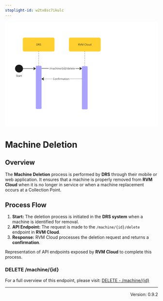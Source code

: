 ```yaml
---
stoplight-id: w2tx8sc7ikulc
---
```


![RVMDeletion.png](../../assets/images/RVMRemoval.png)

# Machine Deletion

## Overview

The **Machine Deletion** process is performed by **DRS** through their mobile or web application. It ensures that a machine is properly removed from **RVM Cloud** when it is no longer in service or when a machine replacement occurs at a Collection Point.

## Process Flow

1. **Start:** The deletion process is initiated in the **DRS system** when a machine is identified for removal.
2. **API Endpoint:** The request is made to the `/machine/{id}/delete` endpoint in **RVM Cloud**.
3. **Response:** RVM Cloud processes the deletion request and returns a **confirmation**.

<!--
type: tab
title: RVM
-->

Representation of API endpoints exposed by **RVM Cloud** to complete this process.

### DELETE /machine/{id}

For a full overview of this endpoint, please visit: [DELETE - /machine/{id}](https://kaucja.stoplight.io/docs/rvm-api/yqbj8ha1c5o2p-delete-rvm)

<!-- type: tab-end -->

---
<div style="text-align: right"> Version: 0.9.2</div>
